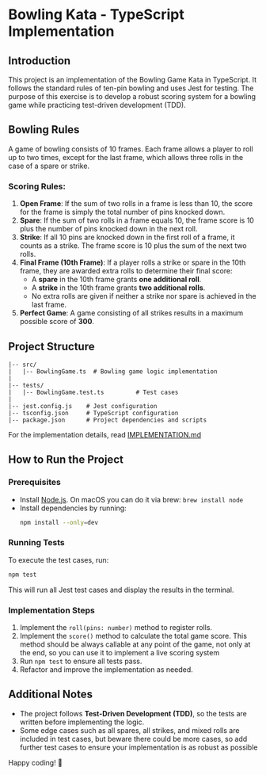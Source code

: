 # Bowling Kata - TypeScript Implementation

## Introduction

This project is an implementation of the Bowling Game Kata in TypeScript. It follows the standard rules of ten-pin bowling and uses Jest for testing. The purpose of this exercise is to develop a robust scoring system for a bowling game while practicing test-driven development (TDD).

## Bowling Rules

A game of bowling consists of 10 frames. Each frame allows a player to roll up to two times, except for the last frame, which allows three rolls in the case of a spare or strike.

### Scoring Rules:

1. **Open Frame**: If the sum of two rolls in a frame is less than 10, the score for the frame is simply the total number of pins knocked down.
2. **Spare**: If the sum of two rolls in a frame equals 10, the frame score is 10 plus the number of pins knocked down in the next roll.
3. **Strike**: If all 10 pins are knocked down in the first roll of a frame, it counts as a strike. The frame score is 10 plus the sum of the next two rolls.
4. **Final Frame (10th Frame)**: If a player rolls a strike or spare in the 10th frame, they are awarded extra rolls to determine their final score:
   - A **spare** in the 10th frame grants **one additional roll**.
   - A **strike** in the 10th frame grants **two additional rolls**.
   - No extra rolls are given if neither a strike nor spare is achieved in the last frame.
5. **Perfect Game**: A game consisting of all strikes results in a maximum possible score of **300**.

## Project Structure

```
|-- src/
|   |-- BowlingGame.ts  # Bowling game logic implementation
|
|-- tests/
|   |-- BowlingGame.test.ts         # Test cases
|
|-- jest.config.js    # Jest configuration
|-- tsconfig.json     # TypeScript configuration
|-- package.json      # Project dependencies and scripts
```
For the implementation details, read [IMPLEMENTATION.md](IMPLEMENTATION.md)

## How to Run the Project

### Prerequisites

- Install [Node.js](https://nodejs.org/). On macOS you can do it via brew: `brew install node`
- Install dependencies by running:
  ```sh
  npm install --only=dev
  ```

### Running Tests

To execute the test cases, run:

```sh
npm test
```

This will run all Jest test cases and display the results in the terminal.

### Implementation Steps

1. Implement the `roll(pins: number)` method to register rolls.
2. Implement the `score()` method to calculate the total game score. This method should be always callable at any point of the game, not only at the end, so you can use it to implement a live scoring system
3. Run `npm test` to ensure all tests pass.
4. Refactor and improve the implementation as needed.

## Additional Notes

- The project follows **Test-Driven Development (TDD)**, so the tests are written before implementing the logic.
- Some edge cases such as all spares, all strikes, and mixed rolls are included in test cases, but beware there could be more cases, so add further test cases to ensure your implementation is as robust as possible

Happy coding! 🎳
